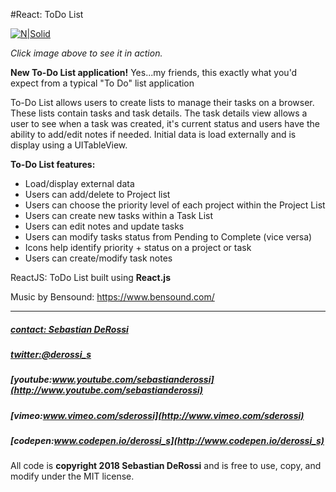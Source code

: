 #React: ToDo List

[![N|Solid](https://github.com/sebastianderossi/React-Examples/blob/master/todolist/todolist.gif)](https://vimeo.com/284040407)

*Click image above to see it in action.*

**New To-Do List application!** Yes...my friends, this exactly what you'd expect from a typical "To Do" list application

To-Do List allows users to create lists to manage their tasks on a browser. These lists contain tasks and task details. The task details view allows a user to see when a task was created, it's current status and users have the ability to add/edit notes if needed. Initial data is load externally and is display using a UITableView.

**To-Do List features:**
- Load/display external data
- Users can add/delete to Project list
- Users can choose the priority level of each project within the Project List
- Users can create new tasks within a Task List
- Users can edit notes and update tasks
- Users can modify tasks status from Pending to Complete (vice versa)
- Icons help identify priority + status on a project or task
- Users can create/modify task notes

ReactJS: ToDo List built using **React.js**

Music by Bensound: https://www.bensound.com/


----------------

##### [contact: Sebastian DeRossi](mailto:sebastian.derossi@gmail.com)
##### [twitter:@derossi_s](http://www.twitter.com/derossi_s)
##### [youtube:www.youtube.com/sebastianderossi](http://www.youtube.com/sebastianderossi)
##### [vimeo:www.vimeo.com/sderossi](http://www.vimeo.com/sderossi)
##### [codepen:www.codepen.io/derossi_s](http://www.codepen.io/derossi_s)

All code is **copyright 2018 Sebastian DeRossi** and is free to use, copy, and modify under the MIT license.
